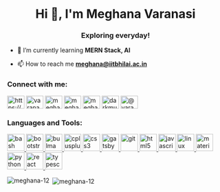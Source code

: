 <h1 align="center">Hi 👋, I'm Meghana Varanasi</h1>
<h3 align="center">Exploring everyday!</h3>

<!-- <p align="left"> <img src="https://komarev.com/ghpvc/?username=meghana-12" alt="meghana-12" /> </p> -->

- 🌱 I’m currently learning **MERN Stack, AI**

- 📫 How to reach me **meghana@iitbhilai.ac.in**

<p align="left">
<h3 align="left">Connect with me:</h3>
<a href="https://linkedin.com/in/https://www.linkedin.com/in/varanasi-meghana-1671b1192/" target="blank"><img align="center" src="https://cdn.jsdelivr.net/npm/simple-icons@3.0.1/icons/linkedin.svg" alt="https://www.linkedin.com/in/varanasi-meghana-1671b1192/" height="30" width="40" /></a>
<a href="https://kaggle.com/varanasimeghana" target="blank"><img align="center" src="https://cdn.jsdelivr.net/npm/simple-icons@3.0.1/icons/kaggle.svg" alt="varanasimeghana" height="30" width="40" /></a>
<a href="https://www.codechef.com/users/meghanacc12" target="blank"><img align="center" src="https://cdn.jsdelivr.net/npm/simple-icons@3.1.0/icons/codechef.svg" alt="meghanacc12" height="30" width="40" /></a>
<a href="https://www.hackerrank.com/meghana_cosmos" target="blank"><img align="center" src="https://cdn.jsdelivr.net/npm/simple-icons@3.0.1/icons/hackerrank.svg" alt="meghana_cosmos" height="30" width="40" /></a>
<a href="https://codeforces.com/profile/meghana12" target="blank"><img align="center" src="https://cdn.jsdelivr.net/npm/simple-icons@3.0.1/icons/codeforces.svg" alt="meghana12" height="30" width="40" /></a>
<a href="https://www.leetcode.com/darkmu10t" target="blank"><img align="center" src="https://cdn.jsdelivr.net/npm/simple-icons@3.0.1/icons/leetcode.svg" alt="darkmu10t" height="30" width="40" /></a>
<a href="https://www.hackerearth.com/@varanasi21" target="blank"><img align="center" src="https://cdn.jsdelivr.net/npm/simple-icons@3.0.1/icons/hackerearth.svg" alt="@varanasi21" height="30" width="40" /></a>
</p>

<h3 align="left">Languages and Tools:</h3>
<p align="left"> <a href="https://www.gnu.org/software/bash/" target="_blank"> <img src="https://www.vectorlogo.zone/logos/gnu_bash/gnu_bash-icon.svg" alt="bash" width="40" height="40"/> </a> <a href="https://getbootstrap.com" target="_blank"> <img src="https://devicons.github.io/devicon/devicon.git/icons/bootstrap/bootstrap-plain.svg" alt="bootstrap" width="40" height="40"/> </a> <a href="https://bulma.io/" target="_blank"> <img src="https://raw.githubusercontent.com/gilbarbara/logos/804dc257b59e144eaca5bc6ffd16949752c6f789/logos/bulma.svg" alt="bulma" width="40" height="40"/> </a> <a href="https://www.w3schools.com/cpp/" target="_blank"> <img src="https://devicons.github.io/devicon/devicon.git/icons/cplusplus/cplusplus-original.svg" alt="cplusplus" width="40" height="40"/> </a> <a href="https://www.w3schools.com/css/" target="_blank"> <img src="https://devicons.github.io/devicon/devicon.git/icons/css3/css3-original-wordmark.svg" alt="css3" width="40" height="40"/> </a> <a href="https://www.gatsbyjs.com/" target="_blank"> <img src="https://www.vectorlogo.zone/logos/gatsbyjs/gatsbyjs-icon.svg" alt="gatsby" width="40" height="40"/> </a> <a href="https://git-scm.com/" target="_blank"> <img src="https://www.vectorlogo.zone/logos/git-scm/git-scm-icon.svg" alt="git" width="40" height="40"/> </a> <a href="https://www.w3.org/html/" target="_blank"> <img src="https://devicons.github.io/devicon/devicon.git/icons/html5/html5-original-wordmark.svg" alt="html5" width="40" height="40"/> </a> <a href="https://developer.mozilla.org/en-US/docs/Web/JavaScript" target="_blank"> <img src="https://devicons.github.io/devicon/devicon.git/icons/javascript/javascript-original.svg" alt="javascript" width="40" height="40"/> </a> <a href="https://www.linux.org/" target="_blank"> <img src="https://devicons.github.io/devicon/devicon.git/icons/linux/linux-original.svg" alt="linux" width="40" height="40"/> </a> <a href="https://materializecss.com/" target="_blank"> <img src="https://raw.githubusercontent.com/prplx/svg-logos/5585531d45d294869c4eaab4d7cf2e9c167710a9/svg/materialize.svg" alt="materialize" width="40" height="40"/> </a> <a href="https://www.python.org" target="_blank"> <img src="https://devicons.github.io/devicon/devicon.git/icons/python/python-original.svg" alt="python" width="40" height="40"/> </a> <a href="https://reactjs.org/" target="_blank"> <img src="https://devicons.github.io/devicon/devicon.git/icons/react/react-original-wordmark.svg" alt="react" width="40" height="40"/> </a> <a href="https://www.typescriptlang.org/" target="_blank"> <img src="https://devicons.github.io/devicon/devicon.git/icons/typescript/typescript-original.svg" alt="typescript" width="40" height="40"/> </a> </p>

<p><img align="left" src="https://github-readme-stats.vercel.app/api/top-langs/?username=meghana-12&layout=compact" alt="meghana-12" /></p> 

<p>&nbsp;<img align="center" src="https://github-readme-stats.vercel.app/api?username=meghana-12&show_icons=true" alt="meghana-12" /></p>
